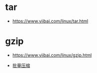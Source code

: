 # tar
* https://www.yiibai.com/linux/tar.html

# gzip
* https://www.yiibai.com/linux/gzip.html

* [批量压缩](https://www.jianshu.com/p/81449cf295e2)